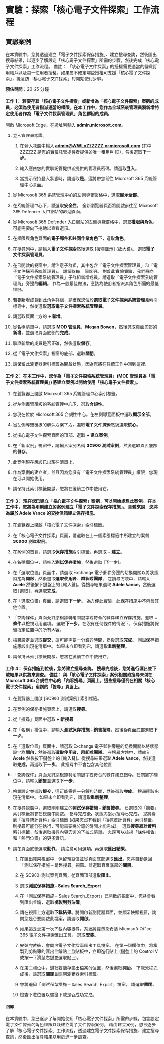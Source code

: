 ﻿---
lab:
    title: '探索「核心電子文件探索」工作流程'
    module: '單元 4，第 4 課：描述 Microsoft 合規性解決方案的功能：描述「電子文件探索」和 Microsoft 365 的稽核功能'
---


# 實驗：探索「核心電子文件探索」工作流程

## 實驗案例
在本實驗中，您將透過建立「電子文件探索保存措施」、建立搜尋查詢，然後匯出搜尋結果，以逐步了解設定「核心電子文件探索」所需的步驟，然後完成「核心電子文件探索」工作流程。  備註：  「核心電子文件探索」的授權需要適當的組織訂用帳戶以及每一使用者授權。如果您不確定哪些授權可支援「核心電子文件探索」，請造訪「核心電子文件探索」的開始使用步驟。


**預估時間**：20-25 分鐘

#### 工作 1：  若要存取「核心電子文件探索」或新增為「核心電子文件探索」案例的成員，必須為使用者指派適當的權限。在本工作中，您作為全域系統管理員將新增特定使用者作為「電子文件探索管理員」角色群組的成員。

 開啟 Microsoft Edge。在網址列輸入 **admin.microsoft.com**。

1. 登入管理員認證。
    1. 在登入視窗中輸入 **admin@WWLxZZZZZZ.onmicrosoft.com** (其中 ZZZZZZ 是您的實驗託管提供者提供的唯一租用戶 ID)，然後選取**下一步**。
    
    1. 輸入應由您的實驗託管提供者提供的管理員密碼。請選取**登入**。
    1. 當提示保持登入狀態時，請選取**是**。這將帶您前往 Microsoft 365 系統管理中心頁面。

1. 從 Microsoft 365 系統管理中心的左側導覽窗格中，選取**顯示全部**。

1. 在系統管理中心下，請選取**安全性**。  全新瀏覽器頁面將開啟前往至 Microsoft 365 Defender 入口網站的歡迎頁面。  

1. 從 Microsoft 365 Defender 入口網站的左側導覽窗格中，選取**權限與角色**。  可能需要向下捲動以查看選項。

1. 在權限與角色頁面的**電子郵件和共同作業角色**下，選取**角色**。

1. 在搜尋列中，請輸入**電子文件探索**然後選取 [搜尋圖示] (放大鏡)。  選取**電子文件探索管理員**。

1. 在已開啟的視窗中，請注意子群組，其中包含「電子文件探索管理員」和「電子文件探索系統管理員」。  請讀取每一個說明。  對於此實驗實驗，我們將向「電子文件探索系統管理員」子群組新增成員。請選取「電子文件探索系統管理員」旁邊的**編輯**。  作為一般最佳做法，應該為使用者指派其角色所需的最低權限。

1. 若要新增成員到此角色群組，請確保您位於**選取電子文件探索系統管理員**索引標籤中，然後選取**選取電子文件探索系統管理員**。

1. 請選取頁面上方的 **+ 新增**。

1. 從名稱清單中，請選取 **MOD 管理員**、**Megan Bowen**，然後選取頁面底部的**新增**，並選取頁面底部的**完成**。

1. 驗證新增的成員是否正確，然後選取**儲存**。

1. 從「電子文件探索」視窗的底部，選取**關閉**。

1. 請保留此瀏覽器索引標籤為開啟狀態，因為您將在後續工作中回到這裡。

#### 工作 2：  在本工作中，您作為「電子文件探索系統管理員」(MOD 管理員為「電子文件探索系統管理員」) 將建立案例以開始使用「核心電子文件探索」。

1. 在瀏覽器上開啟 Microsoft 365 系統管理中心索引標籤。

1. 從左側導覽面板的系統管理中心下，選取**合規性**。

1. 您現在位於 Microsoft 365 合規性中心。在左側導覽面板中選取**顯示全部**。

1. 從左側導覽面板的解決方案下方，選取**電子文件探索**然後選取**核心**。

1. 從核心電子文件探索頁面的頂部，選取 **+ 建立案例**。

1. 在「新案例」視窗中，請輸入案例名稱 **SC900 測試案例**，然後選取頁面底部的**儲存**。

1. 此案例現在應該已出現在清單上。 

1. 作為案例的建立者，並且因為您擁有「電子文件探索系統管理員」權限，您現在可以開始使用。  

1. 請保持此索引標籤開啟，您將在後續工作中使用它。

#### 工作 3：  現在您已建立「核心電子文件探索」案例，可以開始處理此案例。  在本工作中，您將為剛剛建立的案例建立「電子文件探索保存措施」。  具體來說，您將為屬於 Adele Vance 的交換信箱建立保存措施。

1. 在瀏覽器上開啟「核心電子文件探索」索引標籤。

1. 在「核心電子文件探索」頁面，請選取在上一個索引標籤中所建立的案例 **SC900 測試案例**。 

1. 在案例的首頁，請選取**保存措施**索引標籤，再選取 **+ 建立**。

1. 在名稱欄位中，請輸入**測試保存措施**，然後選取 [下一步]。

1. 在「選取位置」頁面中，請選取 Exchange 電子郵件旁邊的切換開關以將狀態設定為**開啟**，然後選取**選取使用者、群組或團隊**。  在搜尋方塊中，請輸入 **Adele** 然後按下鍵盤上的 [輸入鍵]。從搜尋結果選取 **Adele Vance**，然後選取 [選取]，再選取**完成**。

1. 在「選取位置」頁面，請選取**下一步**。  為方便此實驗，此保存措施中不包含其他位置。

1. 「查詢條件」頁面允許您根據特定關鍵字或符合的條件建立保存措施，選取 **+ 條件**以檢視可用選項。  選取**下一步**。在沒有任何條件的情況下，保存措施將保留指定位置中的所有內容。

1. 檢閱設定並選取**提交**，這可能需要一分鐘的時間，然後選取**完成**。  測試保存措施應該出現在清單中。  如果未立即看到它，請選取**重新整理**。

1. 請保持此索引標籤開啟，您將在後續工作中使用它。

#### 工作 4：  保存措施到位後，您將建立搜尋查詢。  搜尋完成後，您將進行匯出並下載結果以供將來調查。   備註：  與「核心電子文件探索」案例相關的搜尋未列在 Microsoft 365 合規性中心的「內容搜尋」頁面上。這些搜尋僅列在相關「核心電子文件探索」案例的「搜尋」頁面上。

1. 在瀏覽器上開啟 [SC900 測試案例] 索引標籤。

1. 在案例的保存措施頁面上，請選取**搜尋**。

1. 從「搜尋」頁面中選取 **+ 新搜尋**

1. 在「名稱」欄位中，請輸入**測試保存措施 – 銷售搜尋**，然後從頁面底部選取**下一步**。

1. 在「選取位置」頁面中，請選取 Exchange 電子郵件旁邊的切換開關以將狀態設定為**開啟**，然後選取**選取使用者、群組或團隊**。  在搜尋方塊中，請輸入 **Adele** 然後按下鍵盤上的 [輸入鍵]。從搜尋結果選取 **Adele Vance**，然後選取**完成**，再選取**下一步**。  此搜尋中不會包含其他位置

1. 「查詢條件」頁面允許您根據特定關鍵字或符合的條件建立搜尋。在關鍵字欄位中，請輸入**銷售**並選取**下一步**。

1. 檢閱設定並選取**提交**，這可能需要一分鐘的時間，然後選取**完成**。  搜尋應該出現在清單中。  如果未立即看到它，請選取**重新整理**。

1. 在搜尋視窗中，選取剛剛建立的**測試保存措施 – 銷售搜尋**。  已選取的「摘要」索引標籤將會在視窗中開啟。  搜尋完成後，狀態將指示搜尋已完成。  您將看到「搜尋統計資料」索引標籤 (如果您沒有看到「搜尋統計資料」索引標籤，則搜尋可能仍在執行，可能需要幾分鐘的時間才能完成)。  選取**搜尋統計資料**索引標籤，然後選取搜尋內容旁邊的下拉式清單。  您還可以檢視「條件報告」和「熱門位置」的更多資訊。  

1. 請在頁面底部選取**動作**。  請注意可用選項，再選取**匯出結果**。
    
    1. 在匯出結果視窗中，保留預設值並從頁面底部選取**匯出**。您將自動退回「測試保存措施 – 銷售搜尋」視窗。請選取頁面底部的**關閉**。
    
    1. 在 SC900-測試案例頁面，從頁面頂部選取**匯出**。
    1. 選取**測試保存措施 - Sales Search_Export**
    1. 在「測試保存措施 – Sales Search_Export」已開啟的視窗中，您將會看到匯出金鑰，選取**複製到剪貼簿**。
    1. 請在視窗上方選取**下載結果**。將開啟新瀏覽器頁面，並顯示快顯視窗，詢問您是否要開啟此檔案，請選取**開啟**。
    1. 如果這是您第一次下載內容搜尋，系統將提示您安裝 Microsoft Office 365 電子文件探索匯出工具。  選取**安裝**。
    1. 安裝完成後，會開啟電子文件探索匯出工具視窗。  在第一個欄位中，將複製到剪貼簿的匯出金鑰貼上剪貼板中，立即進行貼上 (鍵盤上的 Control V 或按一下滑鼠右鍵並選取貼上)。
    1. 在第二欄位中，選取要儲存匯出檔案的位置，然後選取**開始**。  下載流程完成後，請選取**關閉**並關閉瀏覽器索引標籤。
    1. 您將退回「測試保存措施 – Sales Search_Export」視窗。  請選取**關閉**。
    1. 檢查下載位置以驗證下載是否成功完成。 


#### 回顧

在本實驗中，您已逐步了解開始使用「核心電子文件探索」所需的步驟，包含設定電子文件探索的角色權限以及建立電子文件探索案例。  藉由建立案例，您已逐步了解「核心電子文件探索」工作流程，透過建立電子文件探索保存措施、建立搜尋查詢，然後匯出搜尋結果以用於進一步調查。